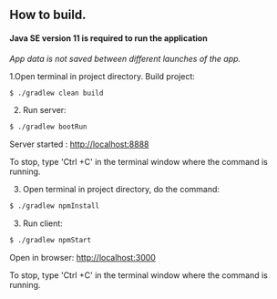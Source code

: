 ## How to build.

#### Java SE version 11 is required to run the application
*App data is not saved between different launches of the app.*

1.Open terminal in project directory. Build project:

```bash
$ ./gradlew clean build
```

2. Run server:

```bash
$ ./gradlew bootRun
```
Server started :  [http://localhost:8888](http://localhost:8888)

To stop, type 'Ctrl +C' in the terminal window where the command is running.

3. Open terminal in project directory, do the command: 

```bash
$ ./gradlew npmInstall
```

3. Run client:

```bash
$ ./gradlew npmStart
```
Open in browser:  [http://localhost:3000](http://localhost:3000)

To stop, type 'Ctrl +C' in the terminal window where the command is running.